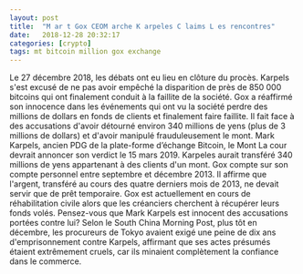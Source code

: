 ```yaml
---
layout: post
title:  "M ar t Gox CEOM arche K arpeles C laims L es rencontres"
date:   2018-12-28 20:32:17
categories: [crypto]
tags: mt bitcoin million gox exchange
---
```

Le 27 décembre 2018, les débats ont eu lieu en clôture du procès. Karpels s&#39;est excusé de ne pas avoir empêché la disparition de près de 850 000 bitcoins qui ont finalement conduit à la faillite de la société. Gox a réaffirmé son innocence dans les événements qui ont vu la société perdre des millions de dollars en fonds de clients et finalement faire faillite. Il fait face à des accusations d&#39;avoir détourné environ 340 millions de yens (plus de 3 millions de dollars) et d&#39;avoir manipulé frauduleusement le mont. Mark Karpels, ancien PDG de la plate-forme d’échange Bitcoin, le Mont La cour devrait annoncer son verdict le 15 mars 2019. Karpeles aurait transféré 340 millions de yens appartenant à des clients d&#39;un mont. Gox compte sur son compte personnel entre septembre et décembre 2013. Il affirme que l&#39;argent, transféré au cours des quatre derniers mois de 2013, ne devait servir que de prêt temporaire. Gox est actuellement en cours de réhabilitation civile alors que les créanciers cherchent à récupérer leurs fonds volés. Pensez-vous que Mark Karpels est innocent des accusations portées contre lui? Selon le South China Morning Post, plus tôt en décembre, les procureurs de Tokyo avaient exigé une peine de dix ans d&#39;emprisonnement contre Karpels, affirmant que ses actes présumés étaient extrêmement cruels, car ils minaient complètement la confiance dans le commerce.
